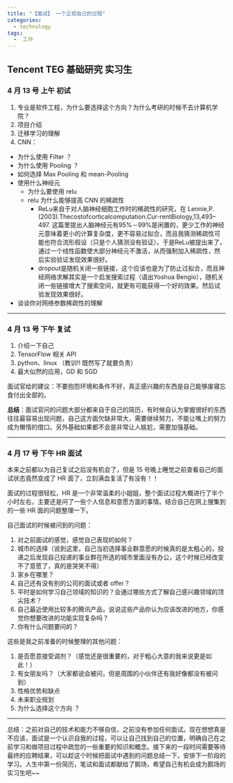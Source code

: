 ```yaml
---
title: "【面试】 一个正视自己的过程"
categories:
  - technology
tags:
  -  工作
---
```


## Tencent TEG 基础研究 实习生

### 4 月 13 号 上午 初试

1. 专业是软件工程，为什么要选择这个方向？为什么考研的时候不去计算机学院？
2. 项目介绍
3. 迁移学习的理解
4. CNN：
  - 为什么使用 Filter ？
  - 为什么使用 Pooling ？
  - 如何选择 Max Pooling 和 mean-Pooling
  - 使用什么神经元
    - 为什么要使用 relu
    - relu 为什么能够提高 CNN 的稀疏性
      - ReLu来自于对人脑神经细胞工作时的稀疏性的研究，在 Lennie,P.(2003).Thecostofcorticalcomputation.Cur-rentBiology,13,493–497. 这篇里提出人脑神经元有95%－99%是闲置的，更少工作的神经元意味着更小的计算复杂度，更不容易过拟合，而且我猜测稀疏性可能也符合流形假设（只是个人猜测没有验证）。于是ReLu被提出来了，通过一个线性函数使大部分神经元不激活，从而强制加入稀疏性，然后实验验证发现效果很好。
      - dropout是随机关闭一些链接，这个应该也是为了防止过拟合，而且神经网络求解其实是一个启发搜索过程（语出Yoshua Bengio），随机关闭一些链接增大了搜索空间，就更有可能获得一个好的效果。然后试验发现效果很好。
  - 谈谈你对网络参数稀疏性的理解

---

### 4 月 13 号 下午 复试

1. 介绍一下自己
2. TensorFlow 相关 API
3. python、linux （教训!! 既然写了就要负责）
4. 最大似然的应用，GD 和 SGD

面试官给的建议：不要抱怨环境和条件不好，真正感兴趣的东西是自己能够废寝忘食付出全部的。

**总结**：面试官问的问题大部分都来自于自己的简历，有时候自认为掌握很好的东西往往最容易出现问题，自己这方面欠缺非常大，需要继续努力，不能让嘴上的努力成为懒惰的借口。另外基础如果都不会是非常让人尴尬，需要加强基础。

---

### 4 月 17 号 下午 HR 面试

本来之前都以为自己复试之后没有机会了，但是 15 号晚上睡觉之前查看自己的面试状态竟然变成了 HR 面了，立刻满血复活了有没有！！

面试的过程很轻松，HR 是一个非常温柔的小姐姐，整个面试过程大概进行了半个小时左右，主要还是问了一些个人信息和意愿方面的事情。结合自己在网上搜集到的一些 HR 面的问题整理一下。

自己面试的时候被问到的问题：

1. 对之前面试的感觉，感觉自己表现的如何？
2. 城市的选择（说到这里，自己当初选择事业群意愿的时候真的是太粗心的，投递之后发现自己投递的事业群在所选的城市里面没有办公，这个时候已经改变不了意愿了，真的是哭笑不得）
3. 家乡在哪里？
4. 自己还有没有别的公司的面试或者 offer？
5. 平时是如何学习自己领域的知识的？会通过哪些方式了解自己感兴趣领域的顶尖技术？
6. 自己最近使用比较多的腾讯产品，说说这些产品你认为应该改进的地方，你感觉你想要改进的功能实现复杂吗？
7. 你有什么问题要问的？

这些是我之前准备的时候整理的其他问题：

1. 是否愿意接受调剂？（感觉还是很重要的，对于粗心大意的我来说更是如此！）
2. 有女朋友吗？（大家都说会被问，但是周围的小伙伴还有我好像都没有被问到）
3. 性格优势和缺点
4. 未来职业规划
5. 为什么选择这个方向 ？

---

总结：之前对自己的技术和能力不够自信，之前没有参加任何面试。现在想想真是不应该，面试是一个认识自我的过程，可以让自己找到自己的位置，明确自己在之前学习和做项目过程中疏忽的一些重要的知识和概念。接下来的一段时间需要等待最终的应聘结果，可以趁这个时候把面试中遇到的问题总结一下，安排下一阶段的学习。人生中第一份简历，笔试和面试都献给了鹅场，希望自己有机会成为鹅场的实习生吧~~
